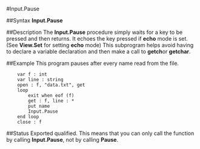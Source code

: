 
#Input.Pause

##Syntax
**Input.Pause**

##Description
The **Input.Pause** procedure simply waits for a key to be pressed and then returns. It echoes the key pressed if **echo** mode is set. (See **View.Set** for setting **echo** mode)
This subprogram helps avoid having to declare a variable declaration and then make a call to **getch**or **getchar**.

##Example
This program pauses after every name read from the file.

        var f : int
        var line : string
        open : f, "data.txt", get
        loop
            exit when eof (f)
            get : f, line : *
            put name
            Input.Pause
        end loop
        close : f
##Status
Exported qualified.
This means that you can only call the function by calling **Input.Pause**, not by calling **Pause**.
